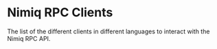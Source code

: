 # Nimiq RPC Clients

The list of the different clients in different languages to interact with the Nimiq RPC API.
